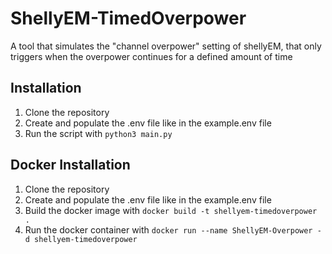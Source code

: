 # ShellyEM-TimedOverpower

 A tool that simulates the "channel overpower" setting of shellyEM, that only triggers when the overpower continues for a defined amount of time

## Installation

1. Clone the repository
2. Create and populate the .env file like in the example.env file
3. Run the script with `python3 main.py`

## Docker Installation

1. Clone the repository
2. Create and populate the .env file like in the example.env file
3. Build the docker image with `docker build -t shellyem-timedoverpower .`
4. Run the docker container with `docker run --name ShellyEM-Overpower -d shellyem-timedoverpower`
